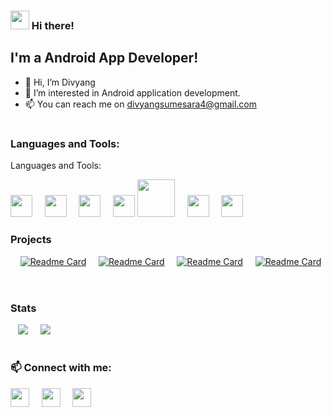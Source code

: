 
### <img src="https://raw.githubusercontent.com/MartinHeinz/MartinHeinz/master/wave.gif" width="30px">  Hi there! 

## I'm a Android App Developer!
- 👋 Hi, I’m Divyang
- 👀 I’m interested in Android application development.
- 📫 You can reach me on divyangsumesara4@gmail.com

<!---
divyang5/divyang5 is a ✨ special ✨ repository because its `README.md` (this file) appears on your GitHub profile.
You can click the Preview link to take a look at your changes.
--->

# <!-- Used for line break -->
### Languages and Tools: 

Languages and Tools:

<!-- below it imp to use in one line otherwise the icon go in vertical -->
<img name="java" width="35px" src="https://user-images.githubusercontent.com/79574068/152517222-76bb58e7-6934-43f0-8d00-7887374452f5.png"/> &nbsp;&nbsp;&nbsp; <img name="php" width="35px" src="https://user-images.githubusercontent.com/79574068/152512423-d77b05cd-5ee4-4591-b6d3-b216dc50b24d.png"/>
&nbsp;&nbsp;&nbsp; <img name="android" width="35px" src="https://user-images.githubusercontent.com/79574068/152517630-8bf38e25-8cc0-468b-98d6-2e4b59838cfa.png"/>
&nbsp;&nbsp;&nbsp; <img name="database" width="35px" src="https://user-images.githubusercontent.com/79574068/152517214-8d0328a1-0d25-48ba-9906-1ffd057ea371.png"/>
<img name="firebase" width="60px" src="https://user-images.githubusercontent.com/79574068/152517220-a5171d29-71c9-4137-bbc2-d481d939320d.png"/>
 &nbsp;&nbsp;&nbsp; <img name="DSA" width="35px" src="https://user-images.githubusercontent.com/79574068/152517217-f29dee53-7d52-49ae-ac02-09f496c1971f.png"/> &nbsp;&nbsp;&nbsp; <img name="nodejs" width="35px" src="https://user-images.githubusercontent.com/79574068/152517224-bb3a9a60-02a6-4854-8667-b4568b299014.png"/>



### Projects

&nbsp;&nbsp;&nbsp; 
[![Readme Card](https://github-readme-stats.vercel.app/api/pin/?username=divyang5&theme=chartreuse-dark&repo=shopping-app)](https://github.com/divyang5/shopping-app) &nbsp;&nbsp;&nbsp;
[![Readme Card](https://github-readme-stats.vercel.app/api/pin/?username=divyang5&theme=chartreuse-dark&repo=Mvvm-News-App)](https://github.com/divyang5/Mvvm-News-App) &nbsp;&nbsp;&nbsp;
[![Readme Card](https://github-readme-stats.vercel.app/api/pin/?username=divyang5&theme=chartreuse-dark&repo=Chat-App)](https://github.com/divyang5/Chat-App) &nbsp;&nbsp;&nbsp; 
[![Readme Card](https://github-readme-stats.vercel.app/api/pin/?username=divyang5&theme=chartreuse-dark&repo=MenDoFeel)](https://github.com/divyang5/MenDoFeel) &nbsp;&nbsp;&nbsp;



#
### Stats

&nbsp;&nbsp;&nbsp;<img src="https://github-readme-stats.vercel.app/api?username=divyang5&layout=compact&show_icons=true&theme=chartreuse-dark" /> &nbsp;&nbsp;&nbsp; <img src="https://github-readme-stats.vercel.app/api/top-langs/?username=divyang5&theme=chartreuse-dark" />


#
### 📫 Connect with me: 

[<img name="linkedin" width="30px" src="https://user-images.githubusercontent.com/79085857/141673554-6a7f0f91-f436-4204-a680-e7b3ae05822e.png" />](https://www.linkedin.com/in/divyang-sumesara)
&nbsp;&nbsp;&nbsp; [<img name="instagram" width="30px" src="https://user-images.githubusercontent.com/79085857/141674406-bbd34b39-4985-4315-8bd8-e7502a1388ad.png" />](https://www.instagram.com/divyang.23/)
&nbsp;&nbsp;&nbsp; [<img name="twitter" width="30px" src="https://user-images.githubusercontent.com/79085857/141674271-fe1f7432-79d8-4ddf-88ed-c72ae08b73ba.png" />](https://www.twitter.com/@DivyangSumesara/)


#

